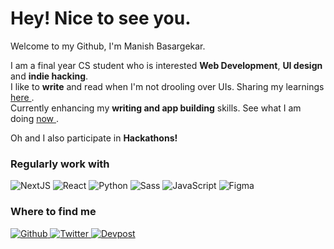 
<h1> Hey! Nice to see you.</h1>

<p>Welcome to my Github, I'm Manish Basargekar.</p>
<p>I am a final year CS student who is interested <b>Web Development</b>, <b>UI design</b> and <b>indie hacking</b>.<br>
  I like to <b>write</b> and read when I'm not drooling over UIs. Sharing my learnings <a href="https://mnsh.me/blog" target="_blank"> here </a>.<br> Currently enhancing my <b>writing and app building</b> skills. See what I am doing <a href="https://mnsh.me/now" target="_blank"> now </a>.
<p>Oh and I also participate in <b>Hackathons!</b></p>


<h3>Regularly work with</h3>
<p>
  <img alt="NextJS" src="https://img.shields.io/badge/Next.js-000000.svg?style=for-the-badge&logo=nextdotjs&logoColor=white" />
    <img alt="React" src="https://img.shields.io/badge/React-61DAFB.svg?style=for-the-badge&logo=React&logoColor=black" />
  <img alt="Python" src="https://img.shields.io/badge/Python-3776AB.svg?style=for-the-badge&logo=Python&logoColor=white" />
  <img alt="Sass" src="https://img.shields.io/badge/Sass-CC6699.svg?style=for-the-badge&logo=Sass&logoColor=white" />
  <img alt="JavaScript" src="https://img.shields.io/badge/JavaScript-F7DF1E.svg?style=for-the-badge&logo=JavaScript&logoColor=black" />
   <img alt="Figma" src="https://img.shields.io/badge/Figma-F24E1E.svg?style=for-the-badge&logo=Figma&logoColor=white"/>

  

</p>


<h3>Where to find me</h3>
<p>
<a href="https://github.com/8mn" target="_blank">
<img alt="Github" src="https://img.shields.io/badge/GitHub-%2312100E.svg?&style=for-the-badge&logo=Github&logoColor=white" />
</a> 
<a href="https://twitter.com/oimanish" target="_blank">
<img alt="Twitter" src="https://img.shields.io/badge/twitter-%231DA1F2.svg?&style=for-the-badge&logo=twitter&logoColor=white" />
</a> 
<a href="https://devpost.com/mnsh" target="_blank"><img alt="Devpost" src="https://img.shields.io/badge/Devpost-003E54.svg?style=for-the-badge&logo=Devpost&logoColor=white" />
</a>
</p>
